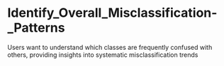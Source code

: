 # Identify_Overall_Misclassification-_Patterns
Users want to understand which  classes are frequently confused with others,  providing insights into systematic  misclassification trends
